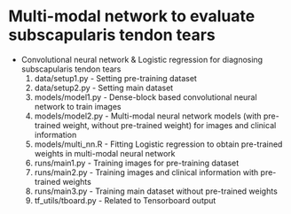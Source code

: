 # Multi-modal network to evaluate subscapularis tendon tears
 - Convolutional neural network & Logistic regression for diagnosing subscapularis tendon tears
   1. data/setup1.py       - Setting pre-training dataset
   2. data/setup2.py       - Setting main dataset
   3. models/model1.py     - Dense-block based convolutional neural network to train images
   4. models/model2.py     - Multi-modal neural network models (with pre-trained weight, without pre-trained weight) for images and clinical information
   5. models/multi_nn.R    - Fitting Logistic regression to obtain pre-trained weights in multi-modal neural network
   6. runs/main1.py        - Training images for pre-training dataset 
   7. runs/main2.py        - Training images and clinical information with pre-trained weights
   8. runs/main3.py        - Training main dataset without pre-trained weights
   9. tf_utils/tboard.py   - Related to Tensorboard output
